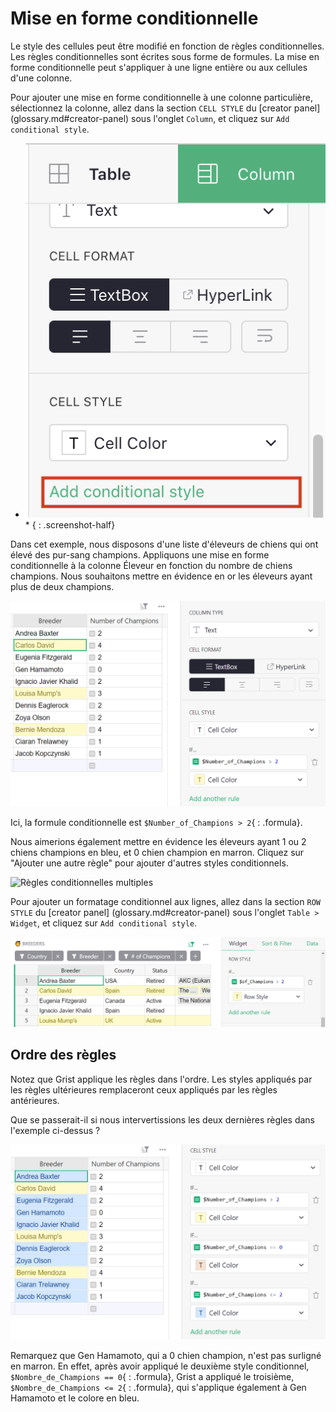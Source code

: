 Mise en forme conditionnelle
======================

Le style des cellules peut être modifié en fonction de règles conditionnelles. Les règles conditionnelles sont écrites sous forme de formules. La mise en forme conditionnelle peut s'appliquer à une ligne entière ou aux cellules d'une colonne.

Pour ajouter une mise en forme conditionnelle à une colonne particulière, sélectionnez la colonne, allez dans la section `CELL STYLE` du [creator panel] (glossary.md#creator-panel) sous l'onglet `Column`, et cliquez sur `Add conditional style`.

* ![Ajouter un style conditionnel](images/columns/add-conditional-style.png)*
{ : .screenshot-half}

Dans cet exemple, nous disposons d'une liste d'éleveurs de chiens qui ont élevé des pur-sang champions. Appliquons une mise en forme conditionnelle à la colonne Éleveur en fonction du nombre de chiens champions. Nous souhaitons mettre en évidence en or les éleveurs ayant plus de deux champions.

![Rédaction de règles conditionnelles](images/columns/first-conditional-rule.png)

Ici, la formule conditionnelle est `$Number_of_Champions > 2`{ : .formula}.

Nous aimerions également mettre en évidence les éleveurs ayant 1 ou 2 chiens champions en bleu, et 0 chien champion en marron. Cliquez sur "Ajouter une autre règle" pour ajouter d'autres styles conditionnels.

![Règles conditionnelles multiples](images/colonnes/règlesconditionnellesmultiples.PNG)

Pour ajouter un formatage conditionnel aux lignes, allez dans la section `ROW STYLE` du [creator panel] (glossary.md#creator-panel) sous l'onglet `Table > Widget`, et cliquez sur `Add conditional style`.

![Styles de lignes conditionnelles](images/newsletters/2022-08/conditional-row.png)

Ordre des règles
--------------

Notez que Grist applique les règles dans l'ordre. Les styles appliqués par les règles ultérieures remplaceront ceux appliqués par les règles antérieures.

Que se passerait-il si nous intervertissions les deux dernières règles dans l'exemple ci-dessus ?

![Ordre des règles conditionnelles](images/columns/conditional-rules-order.PNG)

Remarquez que Gen Hamamoto, qui a 0 chien champion, n'est pas surligné en marron. En effet, après avoir appliqué le deuxième style conditionnel, `$Nombre_de_Champions == 0`{ : .formula}, Grist a appliqué le troisième, `$Nombre_de_Champions <= 2`{ : .formula}, qui s'applique également à Gen Hamamoto et le colore en bleu.
